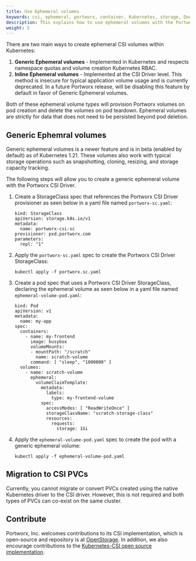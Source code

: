 ```yaml
---
title: Use Ephemeral volumes
keywords: csi, ephemeral, portworx, container, Kubernetes, storage, Docker, k8s, pv, persistent disk
description: This explains how to use ephemeral volumes with the Portworx CSI Driver
weight: 5
---
```


There are two main ways to create ephemeral CSI volumes within Kubernetes:

1. **Generic Ephemeral volumes** - Implemented in Kubernetes and respects namespace quotas and volume creation Kubernetes RBAC.
2. **Inline Ephemeral volumes** - Implemented at the CSI Driver level. This method is insecure for typical application volume usage and is currently deprecated. In a future Portworx release, will be disabling this feature by default in favor of Generic Ephemeral volumes.

Both of these ephemeral volume types will provision Portworx volumes on pod creation and delete the volumes on pod teardown. Ephemeral volumes are strictly for data that does not need to be persisted beyond pod deletion.

## Generic Ephemral volumes

Generic ephemeral volumes is a newer feature and is in beta (enabled by default) as of Kubernetes 1.21. These volumes also work with typical storage operations such as snapshotting, cloning, resizing, and storage capacity tracking.

The following steps will allow you to create a generic ephemeral volume with the Portworx CSI Driver.

1. Create a StorageClass spec that references the Portworx CSI Driver provisioner as seen below in a yaml file named `portworx-sc.yaml`:

      ```text
      kind: StorageClass
      apiVersion: storage.k8s.io/v1
      metadata:
        name: portworx-csi-sc
      provisioner: pxd.portworx.com
      parameters:
        repl: "1"
      ```

2. Apply the `portworx-sc.yaml` spec to create the Portworx CSI Driver StorageClass:

      ```text
      kubectl apply -f portworx.sc.yaml
      ```

3. Create a pod spec that uses a Portworx CSI Driver StorageClass, declaring the ephemeral volume as seen below in a yaml file named `ephemeral-volume-pod.yaml`:

      ```text
      kind: Pod
      apiVersion: v1
      metadata:
        name: my-app
      spec:
        containers:
          - name: my-frontend
            image: busybox
            volumeMounts:
            - mountPath: "/scratch"
              name: scratch-volume
            command: [ "sleep", "1000000" ]
        volumes:
          - name: scratch-volume
            ephemeral:
              volumeClaimTemplate:
                metadata:
                  labels:
                    type: my-frontend-volume
                spec:
                  accessModes: [ "ReadWriteOnce" ]
                  storageClassName: "scratch-storage-class"
                  resources:
                    requests:
                      storage: 1Gi
      ```

4. Apply the `ephemeral-volume-pod.yaml` spec to create the pod with a generic ephemeral volume:

      ```text
      kubectl apply -f ephemeral-volume-pod.yaml
      ```

## Migration to CSI PVCs

Currently, you cannot migrate or convert PVCs created using the native Kubernetes driver to the CSI driver. However, this is not required and both types of PVCs can co-exist on the same cluster.


## Contribute

Portworx, Inc. welcomes contributions to its CSI implementation, which is open-source and repository is at [OpenStorage](https://github.com/libopenstorage/openstorage). In addition, we also encourage contributions to the [Kubernetes-CSI open source implementation](https://github.com/kubernetes-csi).
